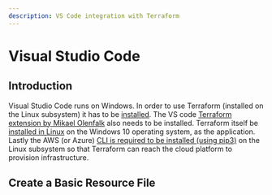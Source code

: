 ```yaml
---
description: VS Code integration with Terraform
---
```


# Visual Studio Code

## Introduction

Visual Studio Code runs on Windows.  In order to use Terraform \(installed on the Linux subsystem\) it has to be [installed](https://docs.microsoft.com/en-us/windows/wsl/install-win10#install-the-windows-subsystem-for-linux).  The VS code [Terraform extension by Mikael Olenfalk](https://marketplace.visualstudio.com/items?itemName=mauve.terraform) also needs to be installed.  Terraform itself be [installed in Linux](https://askubuntu.com/questions/983351/how-to-install-terraform-in-ubuntu) on the Windows 10 operating system, as the application.  Lastly the AWS \(or Azure\) [CLI is required to be installed \(using pip3\)](https://docs.aws.amazon.com/cli/latest/userguide/install-linux-al2017.html) on the Linux subsystem so that Terraform can reach the cloud platform to provision infrastructure.

## Create a Basic Resource File



